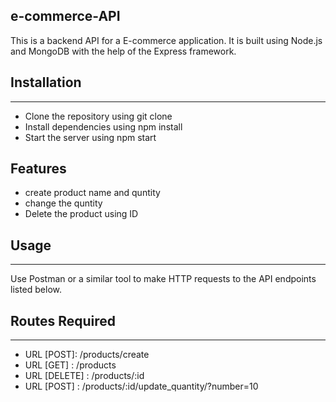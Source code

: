 ## e-commerce-API
This is a backend API for a E-commerce application. It is built using Node.js and MongoDB with the help of the Express framework.

## Installation
<hr>
<ul>
<li>Clone the repository using git clone</li>
<li>Install dependencies using npm install</li>
<li>Start the server using npm start</li>
</ul>

## Features
<ul>
<li>create product name and quntity</li>
<li>change the quntity</li>
<li>Delete the product using ID</li>
</ul>

## Usage
<hr>
Use Postman or a similar tool to make HTTP requests to the API endpoints listed below.

## Routes Required
<hr>
<ul>
<li>
URL [POST]: /products/create
</li>
<li>
URL [GET] : /products
</li>
<li>
URL [DELETE] : /products/:id
</li>
<li>
URL [POST] : /products/:id/update_quantity/?number=10
</li>
</ul>